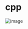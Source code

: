 # cpp

![image](https://github.com/HarishOjhaCCTECH/cpp/assets/158055492/00afc764-9dee-46ce-866c-ca099791218d)
